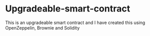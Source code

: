 # Upgradeable-smart-contract
This is an upgradeable smart contract and I have created this using OpenZeppelin, Brownie and Solidity
